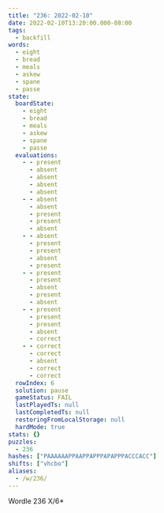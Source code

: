 ```yaml
---
title: "236: 2022-02-10"
date: 2022-02-10T13:20:00.000-08:00
tags:
  - backfill
words:
  - eight
  - bread
  - meals
  - askew
  - spane
  - passe
state:
  boardState:
    - eight
    - bread
    - meals
    - askew
    - spane
    - passe
  evaluations:
    - - present
      - absent
      - absent
      - absent
      - absent
    - - absent
      - absent
      - present
      - present
      - absent
    - - absent
      - present
      - present
      - absent
      - present
    - - present
      - present
      - absent
      - present
      - absent
    - - present
      - present
      - present
      - absent
      - correct
    - - correct
      - correct
      - absent
      - correct
      - correct
  rowIndex: 6
  solution: pause
  gameStatus: FAIL
  lastPlayedTs: null
  lastCompletedTs: null
  restoringFromLocalStorage: null
  hardMode: true
stats: {}
puzzles:
  - 236
hashes: ["PAAAAAAPPAAPPAPPPAPAPPPACCCACC"]
shifts: ["vhcbo"]
aliases:
  - /w/236/
---
```


Wordle 236 X/6*

<!-- more -->
